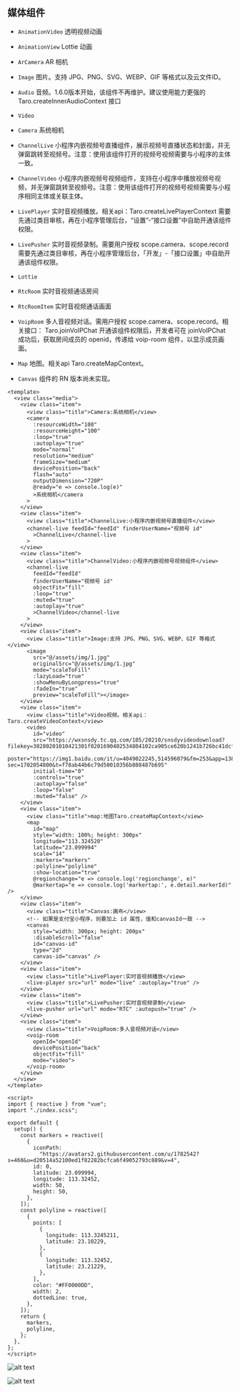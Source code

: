 ## 媒体组件
- `AnimationVideo` 透明视频动画
- `AnimationView` Lottie 动画
- `ArCamera` AR 相机
- `Image` 图片。支持 JPG、PNG、SVG、WEBP、GIF 等格式以及云文件ID。
- `Audio` 音频。1.6.0版本开始，该组件不再维护。建议使用能力更强的 Taro.createInnerAudioContext 接口
- `Video`
- `Camera` 系统相机
- `ChannelLive` 小程序内嵌视频号直播组件，展示视频号直播状态和封面，并无弹窗跳转至视频号。注意：使用该组件打开的视频号视频需要与小程序的主体一致。
- `ChannelVideo` 小程序内嵌视频号视频组件，支持在小程序中播放视频号视频，并无弹窗跳转至视频号。注意：使用该组件打开的视频号视频需要与小程序相同主体或关联主体。
- `LivePlayer` 实时音视频播放。相关api：Taro.createLivePlayerContext 需要先通过类目审核，再在小程序管理后台，“设置”-“接口设置”中自助开通该组件权限。
- `LivePusher` 实时音视频录制。需要用户授权 scope.camera、scope.record 需要先通过类目审核，再在小程序管理后台，「开发」-「接口设置」中自助开通该组件权限。

- `Lottie`
- `RtcRoom` 实时音视频通话房间
- `RtcRoomItem` 实时音视频通话画面
- `VoipRoom` 多人音视频对话。需用户授权 scope.camera、scope.record。相关接口： Taro.joinVoIPChat 开通该组件权限后，开发者可在 joinVoIPChat 成功后，获取房间成员的 openid，传递给 voip-room 组件，以显示成员画面。
- `Map` 地图。相关api Taro.createMapContext。
- `Canvas` 组件的 RN 版本尚未实现。
```vue
<template>
  <view class="media">
    <view class="item">
      <view class="title">Camera:系统相机</view>
      <camera
        :resourceWidth="100"
        :resourceHeight="100"
        :loop="true"
        :autoplay="true"
        mode="normal"
        resolution="medium"
        frameSize="medium"
        devicePosition="back"
        flash="auto"
        outputDimension="720P"
        @ready="e => console.log(e)"
        >系统相机</camera
      >
    </view>
    <view class="item">
      <view class="title">ChannelLive:小程序内嵌视频号直播组件</view>
      <channel-live feedId="feedId" finderUserName="视频号 id"
        >ChannelLive</channel-live
      >
    </view>
    <view class="item">
      <view class="title">ChannelVideo:小程序内嵌视频号视频组件</view>
      <channel-live
        feedId="feedId"
        finderUserName="视频号 id"
        objectFit="fill"
        :loop="true"
        :muted="true"
        :autoplay="true"
        >ChannelVideo</channel-live
      >
    </view>
    <view class="item">
      <view class="title">Image:支持 JPG、PNG、SVG、WEBP、GIF 等格式</view>
      <image
        src="@/assets/img/1.jpg"
        originalSrc="@/assets/img/1.jpg"
        mode="scaleToFill"
        :lazyLoad="true"
        :showMenuByLongpress="true"
        :fadeIn="true"
        preview="scaleToFill"></image>
    </view>
    <view class="item">
      <view class="title">Video视频。相关api：Taro.createVideoContext</view>
      <video
        id="video"
        src="https://wxsnsdy.tc.qq.com/105/20210/snsdyvideodownload?filekey=30280201010421301f0201690402534804102ca905ce620b1241b726bc41dcff44e00204012882540400&bizid=1023&hy=SH&fileparam=302c020101042530230204136ffd93020457e3c4ff02024ef202031e8d7f02030f42400204045a320a0201000400"
        poster="https://img1.baidu.com/it/u=4049022245,514596079&fm=253&app=138&size=w931&n=0&f=JPEG&fmt=auto?sec=1702054800&t=f78ab44b6c79d50010356b808487b695"
        initial-time="0"
        :controls="true"
        :autoplay="false"
        :loop="false"
        :muted="false" />
    </view>
    <view class="item">
      <view class="title">map:地图Taro.createMapContext</view>
      <map
        id="map"
        style="width: 100%; height: 300px"
        longitude="113.324520"
        latitude="23.099994"
        scale="14"
        :markers="markers"
        :polyline="polyline"
        :show-location="true"
        @regionchange="e => console.log('regionchange', e)"
        @markertap="e => console.log('markertap:', e.detail.markerId)" />
    </view>
    <view class="item">
      <view class="title">Canvas:画布</view>
      <!-- 如果是支付宝小程序，则要加上 id 属性，值和canvasId一致 -->
      <canvas
        style="width: 300px; height: 200px"
        :disableScroll="false"
        id="canvas-id"
        type="2d"
        canvas-id="canvas" />
    </view>
    <view class="item">
      <view class="title">LivePlayer:实时音视频播放</view>
      <live-player src="url" mode="live" :autoplay="true" />
    </view>
    <view class="item">
      <view class="title">LivePusher:实时音视频录制</view>
      <live-pusher url="url" mode="RTC" :autopush="true" />
    </view>
    <view class="item">
      <view class="title">VoipRoom:多人音视频对话</view>
      <voip-room
        openId="openId"
        devicePosition="back"
        objectFit="fill"
        mode="video">
      </voip-room>
    </view>
  </view>
</template>

<script>
import { reactive } from "vue";
import "./index.scss";

export default {
  setup() {
    const markers = reactive([
      {
        iconPath:
          "https://avatars2.githubusercontent.com/u/1782542?s=460&u=d20514a52100ed1f82282bcfca6f49052793c889&v=4",
        id: 0,
        latitude: 23.099994,
        longitude: 113.32452,
        width: 50,
        height: 50,
      },
    ]);
    const polyline = reactive([
      {
        points: [
          {
            longitude: 113.3245211,
            latitude: 23.10229,
          },
          {
            longitude: 113.32452,
            latitude: 23.21229,
          },
        ],
        color: "#FF0000DD",
        width: 2,
        dottedLine: true,
      },
    ]);
    return {
      markers,
      polyline,
    };
  },
};
</script>
```
![alt text](56b1bd9dcf2d498c8bff69c5236900d.jpg)

![alt text](89f8eba3c6f0029ed8b59cc001aa5d4.jpg)